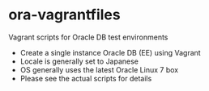 # ora-vagrantfiles
Vagrant scripts for Oracle DB test environments

- Create a single instance Oracle DB (EE) using Vagrant
- Locale is generally set to Japanese
- OS generally uses the latest Oracle Linux 7 box
- Please see the actual scripts for details
